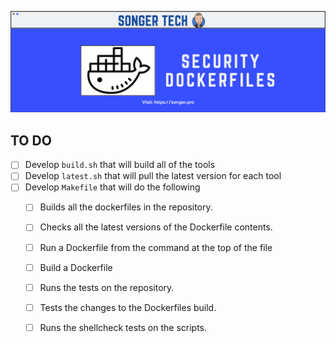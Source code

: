 ![](/img/SONGER%20TECH%20-%20Security%20Dockerfiles%20-%20README.png)



## TO DO

- [ ] Develop `build.sh` that will build all of the tools
- [ ] Develop `latest.sh` that will pull the latest version for each tool
- [ ] Develop `Makefile` that will do the following
   - [ ] Builds all the dockerfiles in the repository.
   - [ ] Checks all the latest versions of the Dockerfile contents.
   - [ ] Run a Dockerfile from the command at the top of the file
   - [ ] Build a Dockerfile
   - [ ] Runs the tests on the repository.
   - [ ] Tests the changes to the Dockerfiles build.
   - [ ] Runs the shellcheck tests on the scripts.




